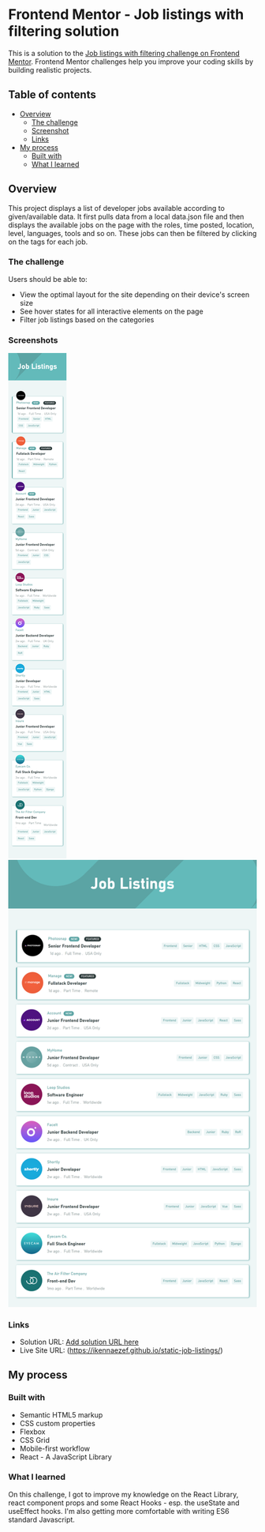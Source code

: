 # Frontend Mentor - Job listings with filtering solution

This is a solution to the [Job listings with filtering challenge on Frontend Mentor](https://www.frontendmentor.io/challenges/job-listings-with-filtering-ivstIPCt). Frontend Mentor challenges help you improve your coding skills by building realistic projects. 

## Table of contents

- [Overview](#overview)
  - [The challenge](#the-challenge)
  - [Screenshot](#screenshot)
  - [Links](#links)
- [My process](#my-process)
  - [Built with](#built-with)
  - [What I learned](#what-i-learned)

  
## Overview

This project displays a list of developer jobs available according to given/available data. It first pulls data from a local data.json file and then displays the available jobs on the page with the roles, time posted, location, level, languages, tools and so on. These jobs can then be filtered by clicking on the tags for each job.

### The challenge

Users should be able to:

- View the optimal layout for the site depending on their device's screen size
- See hover states for all interactive elements on the page
- Filter job listings based on the categories

### Screenshots


![mobile screenshot](./mobile_screenshot.png)
![desktop screenshot](./desktop_screenshot.png)

### Links

- Solution URL: [Add solution URL here](https://your-solution-url.com)
- Live Site URL: (https://ikennaezef.github.io/static-job-listings/)

## My process

### Built with

- Semantic HTML5 markup
- CSS custom properties
- Flexbox
- CSS Grid
- Mobile-first workflow
- React - A JavaScript Library

### What I learned

On this challenge, I got to improve my knowledge on the React Library, react component props and some React Hooks - esp. the useState and useEffect hooks. I'm also getting more comfortable with writing ES6 standard Javascript. 
